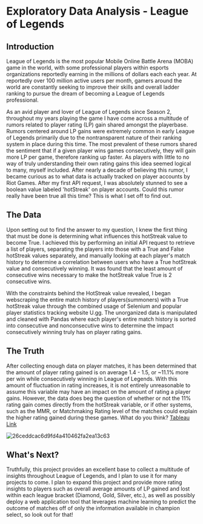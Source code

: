 # Exploratory Data Analysis - League of Legends
## Introduction
League of Legends is the most popular Mobile Online Battle Arena (MOBA) game in the world, with some professional players within esports organizations reportedly earning in the millions of dollars each each year. At reportedly over 100 million active users per month, gamers around the world are constantly seeking to improve their skills and overall ladder ranking to pursue the dream of becoming a League of Legends professional.

As an avid player and lover of League of Legends since Season 2, throughout my years playing the game I have come across a multitude of rumors related to player rating (LP) gain shared amongst the playerbase. Rumors centered around LP gains were extremely common in early League of Legends primarily due to the nontransparent nature of their ranking system in place during this time. The most prevalent of these rumors shared the sentiment that if a given player wins games consecutively, they will gain more LP per game, therefore ranking up faster. As players with little to no way of truly understanding their own rating gains this idea seemed logical to many, myself included. After nearly a decade of believing this rumor, I became curious as to what data is actually tracked on player accounts by Riot Games. After my first API request, I was absolutely stunned to see a boolean value labeled 'hotStreak' on player accounts. Could this rumor really have been true all this time? This is what I set off to find out.

## The Data
Upon setting out to find the answer to my question, I knew the first thing that must be done is determining what influences this hotStreak value to become True. I achieved this by performing an initial API request to retrieve a list of players, separating the players into those with a True and False hotStreak values separately, and manually looking at each player's match history to determine a correlation between users who have a True hotStreak value and consecutively winning. It was found that the least amount of consecutive wins necessary to make the hotStreak value True is 2 consecutive wins. 

With the constraints behind the HotStreak value revealed, I began webscraping the entire match history of players(summoners) with a True hotStreak value through the combined usage of Selenium and popular player statistics tracking website U.gg. The unorganized data is manipulated and cleaned with Pandas where each player's entire match history is sorted into consecutive and nonconsecutive wins to determine the impact consecutively winning truly has on player rating gains.

## The Truth
After collecting enough data on player matches, it has been determined that the amount of player rating gained is on average 1.4 - 1.5, or ~11.1% more per win while consecutively winning in League of Legends. With this amount of fluctuation in rating increases, it is not entirely unreasonable to assume this variable may have an impact on the amount of rating a player gains. However, the data does beg the question of whether or not the 11% rating gain comes directly from the hotStreak variable, or if other systems, such as the MMR, or Matchmaking Rating level of the matches could explain the higher rating gained during these games. What do you think? [Tableau Link](https://public.tableau.com/app/profile/justin.stewart3367/viz/LoLLPGainEDA/LeagueofLegendsLPGainEDA?publish=yes)

![26ceddcac6d9fd4a410462fa2ea13c63](https://user-images.githubusercontent.com/95455528/176819692-3fd0b2ca-019f-465b-b135-1389c79b5560.png)

## What's Next?
Truthfully, this project provides an excellent base to collect a multitude of insights throughout League of Legends, and I plan to use it for many projects to come. I plan to expand this project and provide more rating insights to players such as overall average amounts of LP gained and lost within each league bracket (Diamond, Gold, Silver, etc.), as well as possibly deploy a web application tool that leverages machine learning to predict the outcome of matches off of only the information available in champion select, so look out for that!


